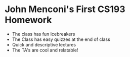 # John Menconi's First CS193 Homework
- The class has fun Icebreakers
- The Class has easy quizzes at the end of class
- Quick and descriptive lectures
- The TA's are cool and relatable!
